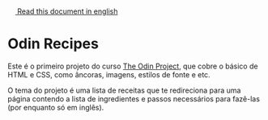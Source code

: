 <img height="15px" src="https://em-content.zobj.net/thumbs/120/twitter/322/flag-united-states_1f1fa-1f1f8.png">[ Read this document in english](README.md)

# Odin Recipes

Este é o primeiro projeto do curso <a href="https://www.theodinproject.com/about">The Odin Project</a>, que cobre o básico de HTML e CSS, como âncoras, imagens, estilos de fonte e etc.

O tema do projeto é uma lista de receitas que te redireciona para uma página contendo a lista de ingredientes e passos necessários para fazê-las (por enquanto só em inglês).